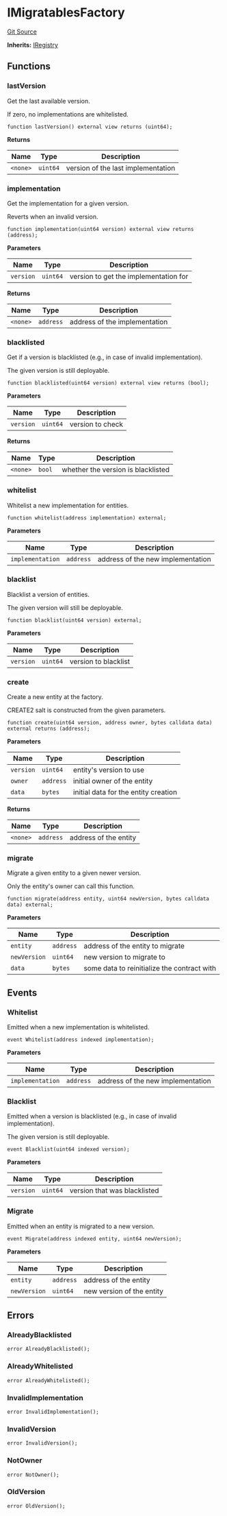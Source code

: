 # IMigratablesFactory
[Git Source](https://github.com/symbioticfi/core/blob/72d444d21da2b07516bb08def1e4b57d35cf27c3/src/interfaces/common/IMigratablesFactory.sol)

**Inherits:**
[IRegistry](/Users/andreikorokhov/symbiotic/core/docs/autogen/src/src/interfaces/common/IRegistry.sol/interface.IRegistry.md)


## Functions
### lastVersion

Get the last available version.

If zero, no implementations are whitelisted.


```solidity
function lastVersion() external view returns (uint64);
```
**Returns**

|Name|Type|Description|
|----|----|-----------|
|`<none>`|`uint64`|version of the last implementation|


### implementation

Get the implementation for a given version.

Reverts when an invalid version.


```solidity
function implementation(uint64 version) external view returns (address);
```
**Parameters**

|Name|Type|Description|
|----|----|-----------|
|`version`|`uint64`|version to get the implementation for|

**Returns**

|Name|Type|Description|
|----|----|-----------|
|`<none>`|`address`|address of the implementation|


### blacklisted

Get if a version is blacklisted (e.g., in case of invalid implementation).

The given version is still deployable.


```solidity
function blacklisted(uint64 version) external view returns (bool);
```
**Parameters**

|Name|Type|Description|
|----|----|-----------|
|`version`|`uint64`|version to check|

**Returns**

|Name|Type|Description|
|----|----|-----------|
|`<none>`|`bool`|whether the version is blacklisted|


### whitelist

Whitelist a new implementation for entities.


```solidity
function whitelist(address implementation) external;
```
**Parameters**

|Name|Type|Description|
|----|----|-----------|
|`implementation`|`address`|address of the new implementation|


### blacklist

Blacklist a version of entities.

The given version will still be deployable.


```solidity
function blacklist(uint64 version) external;
```
**Parameters**

|Name|Type|Description|
|----|----|-----------|
|`version`|`uint64`|version to blacklist|


### create

Create a new entity at the factory.

CREATE2 salt is constructed from the given parameters.


```solidity
function create(uint64 version, address owner, bytes calldata data) external returns (address);
```
**Parameters**

|Name|Type|Description|
|----|----|-----------|
|`version`|`uint64`|entity's version to use|
|`owner`|`address`|initial owner of the entity|
|`data`|`bytes`|initial data for the entity creation|

**Returns**

|Name|Type|Description|
|----|----|-----------|
|`<none>`|`address`|address of the entity|


### migrate

Migrate a given entity to a given newer version.

Only the entity's owner can call this function.


```solidity
function migrate(address entity, uint64 newVersion, bytes calldata data) external;
```
**Parameters**

|Name|Type|Description|
|----|----|-----------|
|`entity`|`address`|address of the entity to migrate|
|`newVersion`|`uint64`|new version to migrate to|
|`data`|`bytes`|some data to reinitialize the contract with|


## Events
### Whitelist
Emitted when a new implementation is whitelisted.


```solidity
event Whitelist(address indexed implementation);
```

**Parameters**

|Name|Type|Description|
|----|----|-----------|
|`implementation`|`address`|address of the new implementation|

### Blacklist
Emitted when a version is blacklisted (e.g., in case of invalid implementation).

The given version is still deployable.


```solidity
event Blacklist(uint64 indexed version);
```

**Parameters**

|Name|Type|Description|
|----|----|-----------|
|`version`|`uint64`|version that was blacklisted|

### Migrate
Emitted when an entity is migrated to a new version.


```solidity
event Migrate(address indexed entity, uint64 newVersion);
```

**Parameters**

|Name|Type|Description|
|----|----|-----------|
|`entity`|`address`|address of the entity|
|`newVersion`|`uint64`|new version of the entity|

## Errors
### AlreadyBlacklisted

```solidity
error AlreadyBlacklisted();
```

### AlreadyWhitelisted

```solidity
error AlreadyWhitelisted();
```

### InvalidImplementation

```solidity
error InvalidImplementation();
```

### InvalidVersion

```solidity
error InvalidVersion();
```

### NotOwner

```solidity
error NotOwner();
```

### OldVersion

```solidity
error OldVersion();
```

